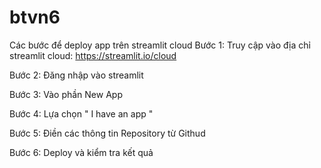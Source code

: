 # btvn6
Các bước để deploy app trên streamlit cloud
Bước 1: Truy cập vào địa chỉ streamlit cloud: https://streamlit.io/cloud

Bước 2: Đăng nhập vào streamlit

Bước 3: Vào phần New App 

Bước 4: Lựa chọn " I have an app "

Bước 5: Điền các thông tin Repository từ Githud

Bước 6: Deploy và kiểm tra kết quả 

